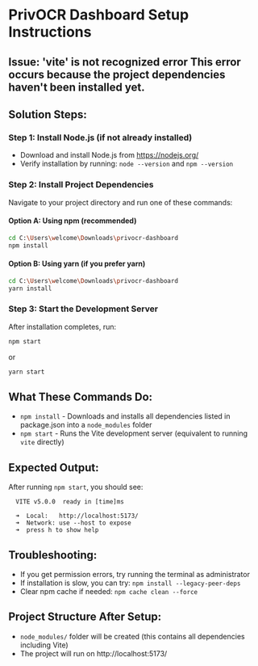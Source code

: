 # PrivOCR Dashboard Setup Instructions

## Issue: 'vite' is not recognized error This error occurs because the project dependencies haven't been installed yet.

## Solution Steps:

### Step 1: Install Node.js (if not already installed)
- Download and install Node.js from https://nodejs.org/
- Verify installation by running: `node --version` and `npm --version`

### Step 2: Install Project Dependencies
Navigate to your project directory and run one of these commands:

#### Option A: Using npm (recommended)
```bash
cd C:\Users\welcome\Downloads\privocr-dashboard
npm install
```

#### Option B: Using yarn (if you prefer yarn)
```bash
cd C:\Users\welcome\Downloads\privocr-dashboard
yarn install
```

### Step 3: Start the Development Server
After installation completes, run:
```bash
npm start
```
or
```bash
yarn start
```

## What These Commands Do:
- `npm install` - Downloads and installs all dependencies listed in package.json into a `node_modules` folder
- `npm start` - Runs the Vite development server (equivalent to running `vite` directly)

## Expected Output:
After running `npm start`, you should see:
```
  VITE v5.0.0  ready in [time]ms

  ➜  Local:   http://localhost:5173/
  ➜  Network: use --host to expose
  ➜  press h to show help
```

## Troubleshooting:
- If you get permission errors, try running the terminal as administrator
- If installation is slow, you can try: `npm install --legacy-peer-deps`
- Clear npm cache if needed: `npm cache clean --force`

## Project Structure After Setup:
- `node_modules/` folder will be created (this contains all dependencies including Vite)
- The project will run on http://localhost:5173/